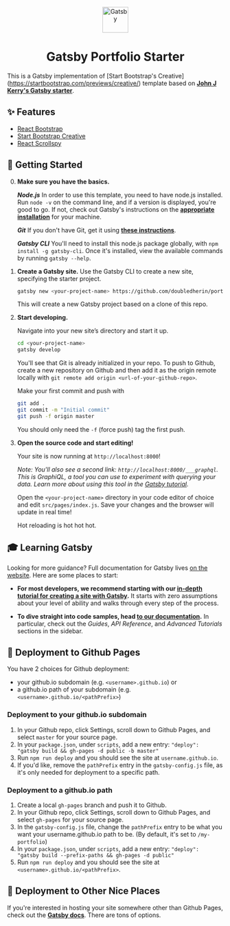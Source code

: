 <p align="center">
  <a href="https://www.gatsbyjs.org">
    <img alt="Gatsby" src="https://www.gatsbyjs.org/monogram.svg" width="60" />
  </a>
</p>
<h1 align="center">
  Gatsby Portfolio Starter
</h1>

This is a Gatsby implementation of [Start Bootstrap's Creative] (https://startbootstrap.com/previews/creative/) template based on [**John J Kerry's Gatsby starter**](https://johnjkerr.github.io/gatsby-creative).

## ✨ Features

- [React Bootstrap](https://react-bootstrap.github.io)
- [Start Bootstrap Creative](https://startbootstrap.com/previews/creative)
- [React Scrollspy](https://github.com/makotot/react-scrollspy)

## 🚀 Getting Started

0. **Make sure you have the basics.**

    ***Node.js***
    In order to use this template, you need to have node.js installed. Run `node -v` on the command line, and if a version is displayed, you're good to go. If not, check out Gatsby's instructions on the [**appropriate installation**](https://www.gatsbyjs.org/tutorial/part-zero/#install-nodejs-for-your-appropriate-operating-system) for your machine.

    ***Git***
    If you don't have Git, get it using [**these instructions**](https://www.gatsbyjs.org/tutorial/part-zero/#install-git).

    ***Gatsby CLI***
    You'll need to install this node.js package globally, with `npm install -g gatsby-cli`. Once it's installed, view the available commands by running `gatsby --help`.

1.  **Create a Gatsby site.**
    Use the Gatsby CLI to create a new site, specifying the starter project.
    
    ```sh
    gatsby new <your-project-name> https://github.com/doubledherin/portfolio-website-starter.git
    ```

    This will create a new Gatsby project based on a clone of this repo.

2.  **Start developing.**

    Navigate into your new site’s directory and start it up.

    ```sh
    cd <your-project-name>
    gatsby develop
    ```

    You'll see that Git is already initialized in your repo. To push to Github, create a new repository on Github and then add it as the origin remote locally with `git remote add origin <url-of-your-github-repo>`. 

    Make your first commit and push with 
    ```sh
    git add .
    git commit -m "Initial commit"
    git push -f origin master
    ```

    You should only need the `-f` (force push) tag the first push.

3.  **Open the source code and start editing!**

    Your site is now running at `http://localhost:8000`!

    _Note: You'll also see a second link: _`http://localhost:8000/___graphql`_. This is GraphiQL, a tool you can use to experiment with querying your data. Learn more about using this tool in the [Gatsby tutorial](https://www.gatsbyjs.org/tutorial/part-five/#introducing-graphiql)._

    Open the `<your-project-name>` directory in your code editor of choice and edit `src/pages/index.js`. Save your changes and the browser will update in real time!

    Hot reloading is hot hot hot.

## 🎓 Learning Gatsby

Looking for more guidance? Full documentation for Gatsby lives [on the website](https://www.gatsbyjs.org/). Here are some places to start:

- **For most developers, we recommend starting with our [in-depth tutorial for creating a site with Gatsby](https://www.gatsbyjs.org/tutorial/).** It starts with zero assumptions about your level of ability and walks through every step of the process.

- **To dive straight into code samples, head [to our documentation](https://www.gatsbyjs.org/docs/).** In particular, check out the _Guides_, _API Reference_, and _Advanced Tutorials_ sections in the sidebar.

## 💫 Deployment to Github Pages

You have 2 choices for Github deployment: 
- your github.io subdomain (e.g. `<username>.github.io`) or 
- a github.io path of your subdomain (e.g. `<username>.github.io/<pathPrefix>`)

### Deployment to your github.io subdomain
1. In your Github repo, click Settings, scroll down to Github Pages, and select `master` for your source page.
2. In your `package.json`, under `scripts`, add a new entry: `"deploy": "gatsby build && gh-pages -d public -b master"`
3. Run `npm run deploy` and you should see the site at `username.github.io`.
4. If you'd like, remove the `pathPrefix` entry in the `gatsby-config.js` file, as it's only needed for deployment to a specific path.

### Deployment to a github.io path
1. Create a local `gh-pages` branch and push it to Github.
2. In your Github repo, click Settings, scroll down to Github Pages, and select `gh-pages` for your source page.
3. In the `gatsby-config.js` file, change the `pathPrefix` entry to be what you want your username.github.io path to be. (By default, it's set to `/my-portfolio`)
4. In your `package.json`, under `scripts`, add a new entry: `"deploy": "gatsby build --prefix-paths && gh-pages -d public"`
5. Run `npm run deploy` and you should see the site at `<username>.github.io/<pathPrefix>`.

## 💫 Deployment to Other Nice Places
If you're interested in hosting your  site somewhere other than Github Pages, check out the [**Gatsby docs**](https://www.gatsbyjs.org/docs/deploying-and-hosting/). There are tons of options.


